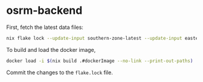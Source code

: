 # osrm-backend

First, fetch the latest data files:

```sh
nix flake lock --update-input southern-zone-latest --update-input eastern-zone-latest
```

To build and load the docker image,

```sh
docker load -i $(nix build .#dockerImage --no-link --print-out-paths)
```

Commit the changes to the `flake.lock` file.
